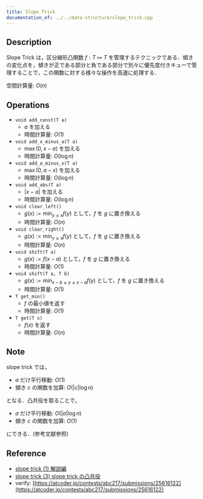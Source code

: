 ```yaml
---
title: Slope Trick
documentation_of: ../../data-structure/slope_trick.cpp
---
```


## Description

Slope Trick は，区分線形凸関数 $f: T \mapsto T$ を管理するテクニックである．傾きの変化点を，傾きが正である部分と負である部分で別々に優先度付きキューで管理することで，この関数に対する様々な操作を高速に処理する．

空間計算量: $O(n)$

## Operations

- `void add_const(T a)`
    - $a$ を加える
    - 時間計算量: $O(1)$
- `void add_x_minus_a(T a)`
    - $\max(0, x - a)$ を加える
    - 時間計算量: $O(\log n)$
- `void add_a_minus_x(T a)`
    - $\max(0, a - x)$ を加える
    - 時間計算量: $O(\log n)$
- `void add_abs(T a)`
    - $\vert x - a\vert$ を加える
    - 時間計算量: $O(\log n)$
- `void clear_left()`
    - $g(x) := \min_{y \leq x} f(y)$ として，$f$ を $g$ に置き換える
    - 時間計算量: $O(n)$
- `void clear_right()`
    - $g(x) := \min_{y \geq x} f(y)$ として，$f$ を $g$ に置き換える
    - 時間計算量: $O(n)$
- `void shift(T a)`
    - $g(x) := f(x - a)$ として，$f$ を $g$ に置き換える
    - 時間計算量: $O(1)$
- `void shift(T a, T b)`
    - $g(x) := \min_{x - b \leq y \leq x - a} f(y)$ として，$f$ を $g$ に置き換える
    - 時間計算量: $O(1)$
- `T get_min()`
    - $f$ の最小値を返す
    - 時間計算量: $O(1)$
- `T get(T x)`
    - $f(x)$ を返す
    - 時間計算量: $O(n)$

## Note

slope trick では，
- $a$ だけ平行移動: $O(1)$
- 傾き $c$ の関数を加算: $O(\vert c \vert \log n)$

となる．凸共役を取ることで，
- $a$ だけ平行移動: $O(\vert a \vert \log n)$
- 傾き $c$ の関数を加算: $O(1)$

にできる．(参考文献参照)


## Reference

- [slope trick (1) 解説編](https://maspypy.com/slope-trick-1-%e8%a7%a3%e8%aa%ac%e7%b7%a8)
- [slope trick (3) slope trick の凸共役](https://maspypy.com/slope-trick-3-slope-trick-%e3%81%ae%e5%87%b8%e5%85%b1%e5%bd%b9)
- verify: [https://atcoder.jp/contests/abc217/submissions/25616122](https://atcoder.jp/contests/abc217/submissions/25616122)
